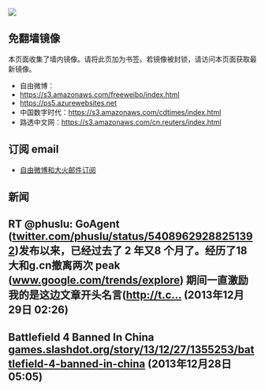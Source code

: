 <img src="logos.png" />

## 免翻墙镜像
本页面收集了墙内镜像。请将此页加为书签。若镜像被封锁，请访问本页面获取最新镜像。
* 自由微博：
 * https://s3.amazonaws.com/freeweibo/index.html
 * https://ps5.azurewebsites.net
* 中国数字时代：https://s3.amazonaws.com/cdtimes/index.html
* 路透中文网：https://s3.amazonaws.com/cn.reuters/index.html

## 订阅 email
* <a href="https://greatfire.us7.list-manage.com/subscribe?u=854fca58782082e0cbdf204a0&id=c78949b93c">自由微博和大火邮件订阅</a>
		
## 新闻
RT @phuslu: GoAgent (<a href="https://twitter.com/phuslu/status/54089629288251392">twitter.com/phuslu/status/54089629288251392</a>)发布以来，已经过去了 2 年又8 个月了。经历了18大和g.cn撤离两次 peak (<a href="http://www.google.com/trends/explore">www.google.com/trends/explore</a>) 期间一直激励我的是这边文章开头名言(http://t.c… (2013年12月29日 02:26)
 ---
Battlefield 4 Banned In China <a href="http://games.slashdot.org/story/13/12/27/1355253/battlefield-4-banned-in-china?utm_source=rss1.0mainlinkanon&utm_medium=feed">games.slashdot.org/story/13/12/27/1355253/battlefield-4-banned-in-china</a> (2013年12月28日 05:05)
 ---
